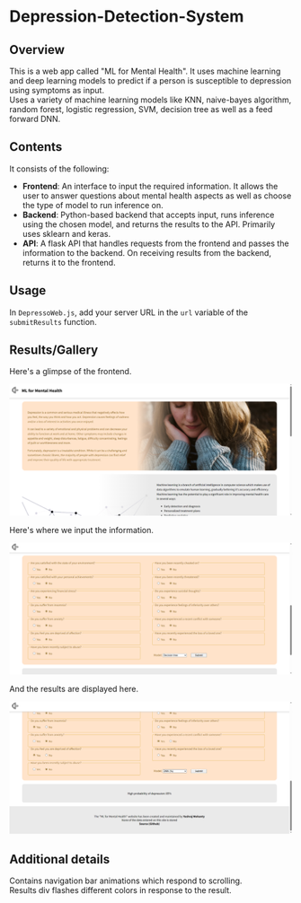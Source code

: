 # Depression-Detection-System
## Overview
This is a web app called "ML for Mental Health". It uses machine learning and deep learning models to predict if a person is susceptible to depression using symptoms as input.  
Uses a variety of machine learning models like KNN, naive-bayes algorithm, random forest, logistic regression, SVM, decision tree as well as a feed forward DNN.

## Contents
It consists of the following:
- **Frontend**: An interface to input the required information. It allows the user to answer questions about mental health aspects as well as choose the type of model to run inference on.
- **Backend**: Python-based backend that accepts input, runs inference using the chosen model, and returns the results to the API. Primarily uses sklearn and keras.
- **API**: A flask API that handles requests from the frontend and passes the information to the backend. On receiving results from the backend, returns it to the frontend.


## Usage
In `DepressoWeb.js`, add your server URL in the `url` variable of the `submitResults` function. 


## Results/Gallery
Here's a glimpse of the frontend.


![Website frontend showcase](github_images/website_frontend.png)


Here's where we input the information.


![Website input showcase](github_images/website_input.png)


And the results are displayed here.


![Website results showcase](github_images/website_results.png)


## Additional details
Contains navigation bar animations which respond to scrolling.  
Results div flashes different colors in response to the result.